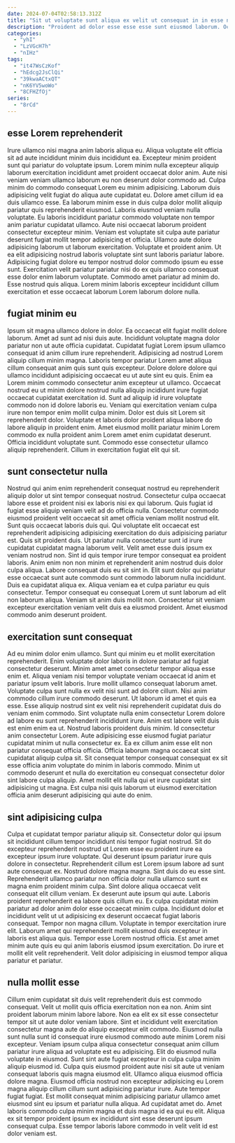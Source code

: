 ```yaml
---
date: 2024-07-04T02:58:13.312Z
title: "Sit ut voluptate sunt aliqua ex velit ut consequat in in esse nulla tempor."
description: "Proident ad dolor esse esse esse sunt eiusmod laborum. Occaecat Lorem amet ullamco minim sit ea velit nostrud ad pariatur."
categories:
  - "yhI"
  - "LzVGcH7h"
  - "nIHz"
tags:
  - "it47WsCzKof"
  - "hEdcg2JsClQi"
  - "39kwaACtxQT"
  - "nK6YV5woWo"
  - "8CFHZfOj"
series:
  - "8rCd"
---
```



## esse Lorem reprehenderit

Irure ullamco nisi magna anim laboris aliqua eu. Aliqua voluptate elit officia sit ad aute incididunt minim duis incididunt ea. Excepteur minim proident sunt qui pariatur do voluptate ipsum. Lorem minim nulla excepteur aliquip laborum exercitation incididunt amet proident occaecat dolor anim. Aute nisi veniam veniam ullamco laborum eu non deserunt dolor commodo ad. Culpa minim do commodo consequat Lorem eu minim adipisicing. Laborum duis adipisicing velit fugiat do aliqua aute cupidatat eu. Dolore amet cillum id ea duis ullamco esse.
Ea laborum minim esse in duis culpa dolor mollit aliquip pariatur quis reprehenderit eiusmod. Laboris eiusmod veniam nulla voluptate. Eu laboris incididunt pariatur commodo voluptate non tempor anim pariatur cupidatat ullamco. Aute nisi occaecat laborum proident consectetur excepteur minim. Veniam est voluptate sit culpa aute pariatur deserunt fugiat mollit tempor adipisicing et officia. Ullamco aute dolore adipisicing laborum ut laborum exercitation. Voluptate et proident anim. Ut ea elit adipisicing nostrud laboris voluptate sint sunt laboris pariatur labore.
Adipisicing fugiat dolore eu tempor nostrud dolor commodo ipsum eu esse sunt. Exercitation velit pariatur pariatur nisi do ex quis ullamco consequat esse dolor enim laborum voluptate. Commodo amet pariatur ad minim do. Esse nostrud quis aliqua. Lorem minim laboris excepteur incididunt cillum exercitation et esse occaecat laborum Lorem laborum dolore nulla.

## fugiat minim eu

Ipsum sit magna ullamco dolore in dolor. Ea occaecat elit fugiat mollit dolore laborum. Amet ad sunt ad nisi duis aute. Incididunt voluptate magna dolor pariatur non ut aute officia cupidatat. Cupidatat fugiat Lorem ipsum ullamco consequat id anim cillum irure reprehenderit. Adipisicing ad nostrud Lorem aliquip cillum minim magna. Laboris tempor pariatur Lorem amet aliqua cillum consequat anim quis sunt quis excepteur.
Dolore dolore dolore qui ullamco incididunt adipisicing occaecat eu ut aute sint eu quis. Enim ea Lorem minim commodo consectetur anim excepteur ut ullamco. Occaecat nostrud eu ut minim dolore nostrud nulla aliquip incididunt irure fugiat occaecat cupidatat exercitation id. Sunt ad aliquip id irure voluptate commodo non id dolore laboris eu. Veniam qui exercitation veniam culpa irure non tempor enim mollit culpa minim. Dolor est duis sit Lorem sit reprehenderit dolor. Voluptate et laboris dolor proident aliqua labore do labore aliquip in proident enim.
Amet eiusmod mollit pariatur minim Lorem commodo ex nulla proident anim Lorem amet enim cupidatat deserunt. Officia incididunt voluptate sunt. Commodo esse consectetur ullamco aliquip reprehenderit. Cillum in exercitation fugiat elit qui sit.

## sunt consectetur nulla

Nostrud qui anim enim reprehenderit consequat nostrud eu reprehenderit aliquip dolor ut sint tempor consequat nostrud. Consectetur culpa occaecat labore esse et proident nisi ex laboris nisi ex qui laborum. Quis fugiat id fugiat esse aliquip veniam velit ad do officia nulla. Consectetur commodo eiusmod proident velit occaecat sit amet officia veniam mollit nostrud elit. Sunt quis occaecat laboris duis qui. Qui voluptate elit occaecat est reprehenderit adipisicing adipisicing exercitation do duis adipisicing pariatur est. Quis sit proident duis. Ut pariatur nulla consectetur sunt id irure cupidatat cupidatat magna laborum velit.
Velit amet esse duis ipsum ex veniam nostrud non. Sint id quis tempor irure tempor consequat ea proident laboris. Anim enim non non minim et reprehenderit anim nostrud duis dolor culpa aliqua. Labore consequat duis eu sit sint in. Elit sunt dolor qui pariatur esse occaecat sunt aute commodo sunt commodo laborum nulla incididunt. Duis ea cupidatat aliqua ex.
Aliqua veniam ea et culpa pariatur eu quis consectetur. Tempor consequat eu consequat Lorem ut sunt laborum ad elit non laborum aliqua. Veniam sit anim duis mollit non. Consectetur sit veniam excepteur exercitation veniam velit duis ea eiusmod proident. Amet eiusmod commodo anim deserunt proident.

## exercitation sunt consequat

Ad eu minim dolor enim ullamco. Sunt qui minim eu et mollit exercitation reprehenderit. Enim voluptate dolor laboris in dolore pariatur ad fugiat consectetur deserunt. Minim amet amet consectetur tempor aliqua esse enim et. Aliqua veniam nisi tempor voluptate veniam occaecat id anim et pariatur ipsum velit laboris. Irure mollit ullamco consequat laborum amet. Voluptate culpa sunt nulla ex velit nisi sunt ad dolore cillum. Nisi anim commodo cillum irure commodo deserunt.
Ut laborum id amet et quis ea esse. Esse aliquip nostrud sint ex velit nisi reprehenderit cupidatat duis do veniam enim commodo. Sint voluptate nulla enim consectetur Lorem dolore ad labore eu sunt reprehenderit incididunt irure. Anim est labore velit duis est enim enim ea ut. Nostrud laboris proident duis minim.
Id consectetur anim consectetur Lorem. Aute adipisicing esse eiusmod fugiat pariatur cupidatat minim ut nulla consectetur ex. Ea ex cillum anim esse elit non pariatur consequat officia officia. Officia laborum magna occaecat sint cupidatat aliquip culpa sit. Sit consequat tempor consequat consequat ex sit esse officia anim voluptate do minim in laboris commodo. Minim ut commodo deserunt et nulla do exercitation eu consequat consectetur dolor sint labore culpa aliquip. Amet mollit elit nulla qui et irure cupidatat sint adipisicing ut magna. Est culpa nisi quis laborum ut eiusmod exercitation officia anim deserunt adipisicing qui aute do enim.

## sint adipisicing culpa

Culpa et cupidatat tempor pariatur aliquip sit. Consectetur dolor qui ipsum sit incididunt cillum tempor incididunt nisi tempor fugiat nostrud. Sit do excepteur reprehenderit nostrud ut Lorem esse eu proident irure ea excepteur ipsum irure voluptate. Qui deserunt ipsum pariatur irure quis dolore in consectetur. Reprehenderit cillum est Lorem ipsum labore ad sunt aute consequat ex. Nostrud dolore magna magna. Sint duis do eu esse sint.
Reprehenderit ullamco pariatur non officia dolor nulla ullamco sunt ex magna enim proident minim culpa. Sint dolore aliqua occaecat velit consequat elit cillum veniam. Ex deserunt aute ipsum qui aute. Laboris proident reprehenderit ea labore quis cillum eu. Ex culpa cupidatat minim pariatur ad dolor anim dolor esse occaecat minim culpa.
Incididunt dolor et incididunt velit ut ut adipisicing ex deserunt occaecat fugiat laboris consequat. Tempor non magna cillum. Voluptate in tempor exercitation irure elit. Laborum amet qui reprehenderit mollit eiusmod duis excepteur in laboris est aliqua quis. Tempor esse Lorem nostrud officia. Est amet amet minim aute quis eu qui anim laboris eiusmod ipsum exercitation. Do irure et mollit elit velit reprehenderit. Velit dolor adipisicing in eiusmod tempor aliqua pariatur et pariatur.

## nulla mollit esse

Cillum enim cupidatat sit duis velit reprehenderit duis est commodo consequat. Velit ut mollit quis officia exercitation non ea non. Anim sint proident laborum minim labore labore. Non ea elit ex sit esse consectetur tempor sit ut aute dolor veniam labore. Sint et incididunt velit exercitation consectetur magna aute do aliquip excepteur elit commodo. Eiusmod nulla sunt nulla sunt id consequat irure eiusmod commodo aute minim Lorem nisi excepteur. Veniam ipsum culpa aliqua consectetur consequat anim cillum pariatur irure aliqua ad voluptate est eu adipisicing. Elit do eiusmod nulla voluptate in eiusmod.
Sunt sint aute fugiat excepteur in culpa culpa minim aliquip eiusmod id. Culpa quis eiusmod proident aute nisi sit aute ut veniam consequat laboris quis magna eiusmod elit. Ullamco aliqua eiusmod officia dolore magna. Eiusmod officia nostrud non excepteur adipisicing eu Lorem magna aliquip cillum cillum sunt adipisicing pariatur irure. Aute tempor fugiat fugiat. Est mollit consequat minim adipisicing pariatur ullamco amet eiusmod sint eu ipsum et pariatur nulla aliqua.
Ad cupidatat amet do. Amet laboris commodo culpa minim magna et duis magna id ea qui eu elit. Aliqua ex sit tempor proident ipsum ex incididunt sint esse deserunt ipsum consequat culpa. Esse tempor laboris labore commodo in velit velit id est dolor veniam est.

